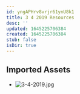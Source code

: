 ```yaml
---
id: yngAPHrv8vrjr61ynU8k1
title: 3 4 2019 Resources
desc: ''
updated: 1645225706384
created: 1645225706384
stub: false
isDir: true
---
```

## Imported Assets
- ![3-4-2019.jpg](/assets/3-4-2019.jpg)
